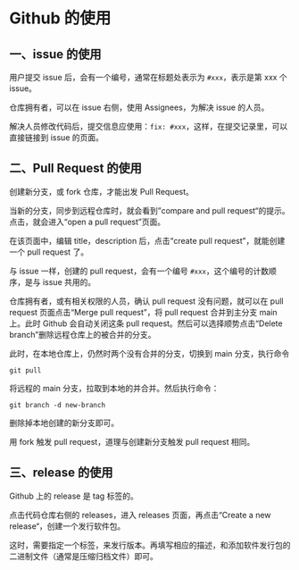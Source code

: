 # Github 的使用

## 一、issue 的使用

用户提交 issue 后，会有一个编号，通常在标题处表示为 `#xxx`，表示是第 xxx 个 issue。

仓库拥有者，可以在 issue 右侧，使用 Assignees，为解决 issue 的人员。

解决人员修改代码后，提交信息应使用：`fix: #xxx`，这样，在提交记录里，可以直接链接到 issue 的页面。

## 二、Pull Request 的使用

创建新分支，或 fork 仓库，才能出发 Pull Request。

当新的分支，同步到远程仓库时，就会看到”compare and pull request“的提示。点击，就会进入“open a pull request”页面。

在该页面中，编辑 title，description 后，点击“create pull request”，就能创建一个 pull request 了。

与 issue 一样，创建的 pull request，会有一个编号 `#xxx`，这个编号的计数顺序，是与 issue 共用的。

仓库拥有者，或有相关权限的人员，确认 pull request 没有问题，就可以在 pull request 页面点击“Merge pull request”，将 pull request 合并到主分支 main 上。此时 Github 会自动关闭这条 pull request。然后可以选择顺势点击“Delete branch”删除远程仓库上的被合并的分支。

此时，在本地仓库上，仍然时两个没有合并的分支，切换到 main 分支，执行命令

```shell
git pull
```

将远程的 main 分支，拉取到本地的并合并。然后执行命令：

```shell
git branch -d new-branch
```

删除掉本地创建的新分支即可。

用 fork 触发 pull request，道理与创建新分支触发 pull request 相同。

## 三、release 的使用

Github 上的 release 是 tag 标签的。

点击代码仓库右侧的 releases，进入 releases 页面，再点击“Create a new release“，创建一个发行软件包。

这时，需要指定一个标签，来发行版本。再填写相应的描述，和添加软件发行包的二进制文件（通常是压缩归档文件）即可。
